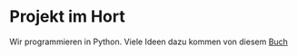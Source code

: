# Projekt im Hort

Wir programmieren in Python. Viele Ideen dazu kommen von diesem [Buch](http://www.nostarch.com/teachkids/)
